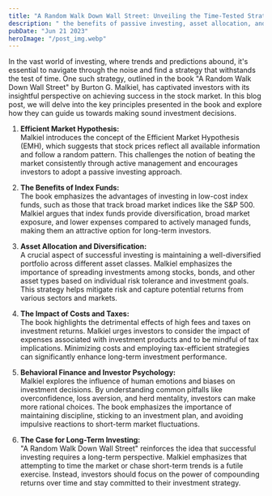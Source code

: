 ```yaml
---
title: "A Random Walk Down Wall Street: Unveiling the Time-Tested Strategy for Successful Investing"
description: " the benefits of passive investing, asset allocation, and long-term thinking for successful investment strategies..."
pubDate: "Jun 21 2023"
heroImage: "/post_img.webp"
---
```

In the vast world of investing, where trends and predictions abound, it's essential to navigate through the noise and find a strategy that withstands the test of time. One such strategy, outlined in the book "A Random Walk Down Wall Street" by Burton G. Malkiel, has captivated investors with its insightful perspective on achieving success in the stock market. In this blog post, we will delve into the key principles presented in the book and explore how they can guide us towards making sound investment decisions.

1. **Efficient Market Hypothesis:**  
Malkiel introduces the concept of the Efficient Market Hypothesis (EMH), which suggests that stock prices reflect all available information and follow a random pattern. This challenges the notion of beating the market consistently through active management and encourages investors to adopt a passive investing approach.

2. **The Benefits of Index Funds:**  
The book emphasizes the advantages of investing in low-cost index funds, such as those that track broad market indices like the S&P 500. Malkiel argues that index funds provide diversification, broad market exposure, and lower expenses compared to actively managed funds, making them an attractive option for long-term investors.

3. **Asset Allocation and Diversification:**  
A crucial aspect of successful investing is maintaining a well-diversified portfolio across different asset classes. Malkiel emphasizes the importance of spreading investments among stocks, bonds, and other asset types based on individual risk tolerance and investment goals. This strategy helps mitigate risk and capture potential returns from various sectors and markets.

4. **The Impact of Costs and Taxes:**  
The book highlights the detrimental effects of high fees and taxes on investment returns. Malkiel urges investors to consider the impact of expenses associated with investment products and to be mindful of tax implications. Minimizing costs and employing tax-efficient strategies can significantly enhance long-term investment performance.

5. **Behavioral Finance and Investor Psychology:**  
Malkiel explores the influence of human emotions and biases on investment decisions. By understanding common pitfalls like overconfidence, loss aversion, and herd mentality, investors can make more rational choices. The book emphasizes the importance of maintaining discipline, sticking to an investment plan, and avoiding impulsive reactions to short-term market fluctuations.

6. **The Case for Long-Term Investing:**  
"A Random Walk Down Wall Street" reinforces the idea that successful investing requires a long-term perspective. Malkiel emphasizes that attempting to time the market or chase short-term trends is a futile exercise. Instead, investors should focus on the power of compounding returns over time and stay committed to their investment strategy.